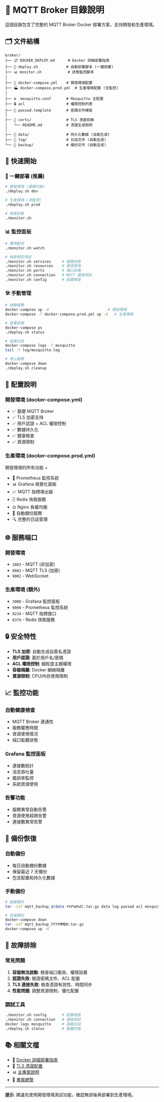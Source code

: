 # 📁 MQTT Broker 目錄說明

這個目錄包含了完整的 MQTT Broker Docker 部署方案，支持開發和生產環境。

## 🗂️ 文件結構

```
broker/
├── 📋 DOCKER_DEPLOY.md      # Docker 詳細部署指南
├── 🚀 deploy.sh             # 自動部署腳本 (一鍵部署)
├── 📊 monitor.sh            # 狀態監控腳本
│
├── 🐳 docker-compose.yml    # 開發環境配置
├── 🏭 docker-compose.prod.yml  # 生產環境配置 (含監控)
│
├── ⚙️  mosquitto.conf       # Mosquitto 主配置
├── 🔒 acl                   # 權限控制列表
├── 👤 passwd.template       # 密碼文件模板
│
├── 🔐 certs/                # TLS 憑證目錄
│   └── README.md           # 憑證生成說明
│
├── 📁 data/                 # 持久化數據 (自動生成)
├── 📝 log/                  # 日誌文件 (自動生成)
└── 💾 backup/               # 備份文件 (自動生成)
```

## 🎯 快速開始

### 🚀 一鍵部署 (推薦)

```bash
# 開發環境 (基礎功能)
./deploy.sh dev

# 生產環境 (含監控)
./deploy.sh prod

# 檢查狀態
./monitor.sh
```

### 📊 監控面板

```bash
# 實時監控
./monitor.sh watch

# 檢查特定項目
./monitor.sh services     # 服務狀態
./monitor.sh resources    # 資源使用
./monitor.sh ports        # 端口狀態
./monitor.sh connection   # MQTT 連接測試
./monitor.sh config       # 配置檢查
```

### 🛠️ 手動管理

```bash
# 啟動服務
docker-compose up -d                           # 開發環境
docker-compose -f docker-compose.prod.yml up -d   # 生產環境

# 查看狀態
docker-compose ps
./deploy.sh status

# 查看日誌
docker-compose logs -f mosquitto
tail -f log/mosquitto.log

# 停止服務
docker-compose down
./deploy.sh cleanup
```

## 🔧 配置說明

### 開發環境 (docker-compose.yml)
- ✅ 基礎 MQTT Broker
- ✅ TLS 加密支持
- ✅ 用戶認證 + ACL 權限控制
- ✅ 數據持久化
- ✅ 健康檢查
- ✅ 資源限制

### 生產環境 (docker-compose.prod.yml)
開發環境的所有功能 +
- 🚀 Prometheus 監控系統
- 📊 Grafana 視覺化面板
- 📈 MQTT 指標導出器
- 🗄️ Redis 快取服務
- ⚖️ Nginx 負載均衡
- 💾 自動備份服務
- 🔍 完整的日誌管理

## 🌐 服務端口

### 開發環境
- `1883` - MQTT (非加密)
- `8883` - MQTT TLS (加密)
- `9001` - WebSocket

### 生產環境 (額外)
- `3000` - Grafana 監控面板
- `9090` - Prometheus 監控系統
- `9234` - MQTT 指標接口
- `6379` - Redis 快取服務

## 🔒 安全特性

- **TLS 加密**: 自動生成自簽名憑證
- **用戶認證**: 基於用戶名/密碼
- **ACL 權限控制**: 細粒度主題權限
- **容器隔離**: Docker 網絡隔離
- **資源限制**: CPU/內存使用限制

## 📈 監控功能

### 自動健康檢查
- MQTT Broker 連通性
- 服務響應時間
- 資源使用情況
- 端口監聽狀態

### Grafana 監控面板
- 連接數統計
- 消息吞吐量
- 錯誤率監控
- 系統資源使用

### 告警功能
- 服務異常自動告警
- 資源使用超限告警
- 連接數異常告警

## 💾 備份恢復

### 自動備份
- 每日自動備份數據
- 保留最近 7 天備份
- 包含配置和持久化數據

### 手動備份
```bash
# 創建備份
tar -czf mqtt_backup_$(date +%Y%m%d).tar.gz data log passwd acl mosquitto.conf

# 恢復備份
docker-compose down
tar -xzf mqtt_backup_YYYYMMDD.tar.gz
docker-compose up -d
```

## 🐛 故障排除

### 常見問題
1. **容器無法啟動**: 檢查端口衝突、權限設置
2. **認證失敗**: 驗證密碼文件、ACL 配置
3. **TLS 連接失敗**: 檢查憑證有效性、時間同步
4. **性能問題**: 調整資源限制、優化配置

### 調試工具
```bash
./monitor.sh config       # 配置檢查
./monitor.sh connection   # 連接測試
docker logs mosquitto     # 容器日誌
./deploy.sh status        # 整體狀態
```

## 📚 相關文檔

- 📖 [Docker 詳細部署指南](DOCKER_DEPLOY.md)
- 🔐 [TLS 憑證配置](certs/README.md)
- 📊 [主專案說明](../README.md)
- 🎯 [專案總覽](../PROJECT_OVERVIEW.md)

---

**提示**: 建議先使用開發環境測試功能，確認無誤後再部署到生產環境。
